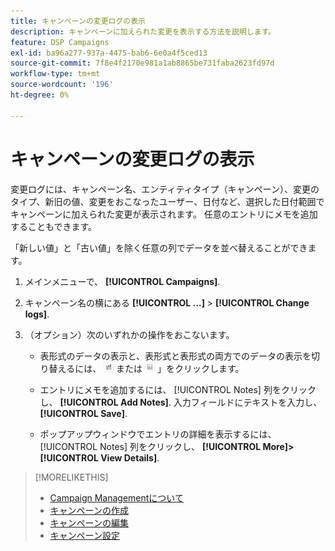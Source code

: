 ```yaml
---
title: キャンペーンの変更ログの表示
description: キャンペーンに加えられた変更を表示する方法を説明します。
feature: DSP Campaigns
exl-id: ba96a277-937a-4475-bab6-6e0a4f5ced13
source-git-commit: 7f8e4f2170e981a1ab8865be731faba2623fd97d
workflow-type: tm+mt
source-wordcount: '196'
ht-degree: 0%

---
```


# キャンペーンの変更ログの表示

変更ログには、キャンペーン名、エンティティタイプ（キャンペーン）、変更のタイプ、新旧の値、変更をおこなったユーザー、日付など、選択した日付範囲でキャンペーンに加えられた変更が表示されます。 任意のエントリにメモを追加することもできます。

「新しい値」と「古い値」を除く任意の列でデータを並べ替えることができます。

1. メインメニューで、 **[!UICONTROL Campaigns]**.

1. キャンペーン名の横にある  **[!UICONTROL ...]** > **[!UICONTROL Change logs]**.

1. （オプション）次のいずれかの操作をおこないます。

   * 表形式のデータの表示と、表形式と表形式の両方でのデータの表示を切り替えるには、 ![テーブルとグラフ表示](/help/dsp/assets/table-plus-chart-view.png "テーブルとグラフ表示") または ![テーブル表示](/help/dsp/assets/table-view.png "テーブル表示") 」をクリックします。

   * エントリにメモを追加するには、 [!UICONTROL Notes] 列をクリックし、 **[!UICONTROL Add Notes]**. 入力フィールドにテキストを入力し、 **[!UICONTROL Save]**.

   * ポップアップウィンドウでエントリの詳細を表示するには、 [!UICONTROL Notes] 列をクリックし、 **[!UICONTROL More]>[!UICONTROL View Details]**.

>[!MORELIKETHIS]
>
>* [Campaign Managementについて](campaign-about.md)
>* [キャンペーンの作成](campaign-create.md)
>* [キャンペーンの編集](campaign-edit.md)
>* [キャンペーン設定](campaign-settings.md)

